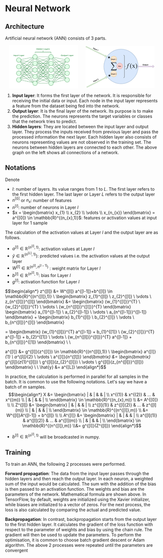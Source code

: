 # Neural Network

## Architecture
Artificial neural network (ANN) consists of 3 parts.
<div style="display: flex; align-items: center; justify-content: space-around;">
    <img src="image/Neural-Networks-Architecture.png" alt="Neural Networks Architecture" style="width: 45%; height: auto;">
    <img src="image/neuron.webp" alt="Neuron" style="width: 45%; height: auto;">
</div>

1. **Input layer**: It forms the first layer of the network. It is responsible for receiving the initial data or input. Each node in the input layer represents a feature from the dataset being fed into the network.
2. **Output layer**: It is the final layer of the network. Its purpose is to make the prediction. The neurons represents the target variables or classes that the network tries to predict.
3. **Hidden layers**: They are located between the input layer and output layer. They process the inputs received from previous layer and pass the processed information the next layer. Each hidden layer also consists of neurons representing values are not observed in the training set. The neurons between hidden layers are connected to each other. The above graph on the left shows all connections of a network.

## Notations
Denote
* $l$: number of layers. Its value ranges from $1$ to $L$. The first layer refers to the first hidden layer. The last layer or Layer $L$ refers to the output layer
* $n^{[0]}$ or $n_{x}$: number of features
* $n^{[l]}$: number of neurons in Layer $l$
* $x = \begin{bmatrix} x_{1} \\ x_{2} \\ \vdots \\ x_{n_{x}} \end{bmatrix} = a^{[0]} \in \mathbb{R}^{(n_{x},1)}$: features or activation values at input layer for 1 sample

The calculation of the activation values at Layer $l$ and the output layer are as follows.
* $a^{[l]} \in \mathbb{R}^{(n^{[l]},1)}$: activation values at Layer $l$
* $\hat{y} \in \mathbb{R}^{(n^{[L]},1)})$: predicted values i.e. the activation values at the output layer
* $W^{[l]} \in \mathbb{R}^{(n^{[l]}, n^{[l-1]})}$ : weight matrix for Layer $l$
* $b^{[l]} \in \mathbb{R}^{(n^{[l]},1)}$: bias for Layer $l$
* $g^{[l]}$: activation function for Layer $l$

$$\begin{align*} z^{[l]} &= W^{[l]} a^{[l-1]}+b^{[l]} \in \mathbb{R}^{(n^{[l]},1)} 
\\ 
\begin{bmatrix} z_{1}^{[l]} \\ z_{2}^{[l]} \\ \vdots \\ z_{n^{[l]}}^{[l]} \end{bmatrix} &= \begin{bmatrix}  {w_{1}^{[l]}}^{T}  \\  {w_{2}^{[l]}}^{T}  \\  \vdots  \\  {w_{n^{[l]}}^{[l]}}^{T}  \end{bmatrix} \begin{bmatrix} a_{1}^{[l-1]} \\ a_{2}^{[l-1]} \\ \vdots \\ a_{n^{[l-1]}}^{[l-1]} \end{bmatrix} + \begin{bmatrix} b_{1}^{[l]} \\ b_{2}^{[l]} \\ \vdots \\ b_{n^{[l]}}^{[l]} \end{bmatrix}

= \begin{bmatrix} {w_{1}^{[l]}}^{T} a^{[l-1]} + b_{1}^{[1]} \\ {w_{2}^{[l]}}^{T} a^{[l-1]} + b_{2}^{[1]} \\ 
\vdots \\ 
{w_{n^{[l]}}^{[l]}}^{T} a^{[l-1]} + b_{n^{[l]}}^{[1]}
\end{bmatrix} \\ \\

a^{[l]} &= g^{[l]}(z^{[l]}) \in \mathbb{R}^{(n^{[l]},1)} \\ 
\begin{bmatrix} a^{[l]}_{1} \\ a^{[l]}_{2} \\ \vdots \\ a^{[l]}_{n^{[l]}} \end{bmatrix} &= \begin{bmatrix} g^{[l]}(z_{1}^{[l]}) \\ g^{[l]}(z_{2}^{[l]}) \\ \vdots \\ g^{[l]}(z_{n^{[l]}}^{[l]}) \end{bmatrix}
\\ \\ 
\hat{y} &= a^{[L]}
\end{align*}$$

In practice, the calculation is performed in parallel for all samples in the batch. It is common to use the following notations. Let's say we have a batch of $m$ samples.
$$\begin{align*}
X &= \begin{bmatrix} | & | & & | \\ x^{(1)} & x^{(2)} & ... & x^{(m)} \\ | & | & & | \\ \end{bmatrix} \in \mathbb{R}^{(n_{x},m)} \\ &= A^{[0]}
\\ \\
Z^{[l]} &= \begin{bmatrix} | & | & & | \\ z^{[l](1)} & z^{[l](2)} & ... & z^{[l](m)} \\ | & | & & | \\ \end{bmatrix} \in \mathbb{R}^{(n^{[l]},m)} \\ &=  W^{[l]}A^{[l-1]} + b^{[l]} 
\\ \\
A^{[l]} &=  \begin{bmatrix} | & | & & | \\ a^{[l](1)} & a^{[l](2)} & ... & a^{[l](m)} \\ | & | & & | \\ \end{bmatrix} \in \mathbb{R}^{(n^{[l]},m)} \\&= g^{[l]}(Z^{[l]}) 
\end{align*}$$
* $b^{[l]} \in \mathbb{R}^{(n^{[l]},1)}$ will be broadcasted in numpy.

## Training
To train an ANN, the following 2 processes were performed.

**Forward propagation**: The data from the input layer passes through the hidden layers and then reach the output layer. In each neuron, a weighted sum of the input would be calculated. The sum with the addition of the bias is then passed to an activation function. The weights and bias are the parameters of the network. Mathematical formula are shown above. In TensorFlow, by default, weights are initialized using the Xavier initializer, while biases are initialized to a vector of zeros. For the next process, the loss is also calculated by comparing the actual and predicted value.

**Backpropagation**: In contrast, backpropagation starts from the output layer to the first hidden layer. It calculates the gradient of the loss function with respect to the parameter of weights and bias by using the chain rule. The gradient will then be used to update the parameters. To perform the optimisation, it is common to choose batch gradient descent or Adam algorithm.
The above 2 processes were repeated until the parameters are convergent